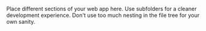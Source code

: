 Place different sections of your web app here. Use subfolders for a cleaner development experience. Don't use too much nesting in the file tree for your own sanity.
